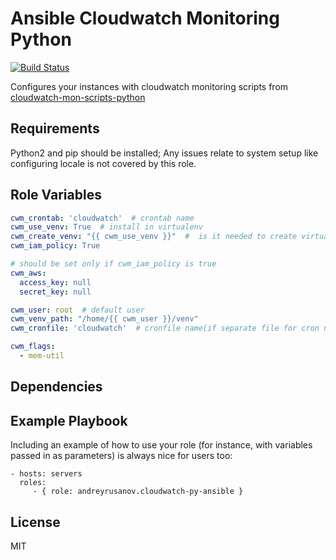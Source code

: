 Ansible Cloudwatch Monitoring Python 
=========

[![Build Status](https://travis-ci.org/andreyrusanov/cloudwatch-py-ansible.svg?branch=master)](https://travis-ci.org/andreyrusanov/cloudwatch-py-ansible)

Configures your instances with cloudwatch monitoring scripts from [cloudwatch-mon-scripts-python](https://github.com/osiegmar/cloudwatch-mon-scripts-python)

Requirements
------------

Python2 and pip should be installed; 
Any issues relate to system setup like configuring locale is not covered by this role.

Role Variables
--------------

```yaml
cwm_crontab: 'cloudwatch'  # crontab name
cwm_use_venv: True  # install in virtualenv
cwm_create_venv: "{{ cwm_use_venv }}"  #  is it needed to create virtualenv
cwm_iam_policy: True 

# should be set only if cwm_iam_policy is true
cwm_aws:
  access_key: null
  secret_key: null

cwm_user: root  # default user
cwm_venv_path: "/home/{{ cwm_user }}/venv"
cwm_cronfile: 'cloudwatch'  # cronfile name(if separate file for cron needs to be created)

cwm_flags:
  - mem-util
```

Dependencies
------------

Example Playbook
----------------

Including an example of how to use your role (for instance, with variables passed in as parameters) is always nice for users too:

    - hosts: servers
      roles:
         - { role: andreyrusanov.cloudwatch-py-ansible }

License
-------

MIT
